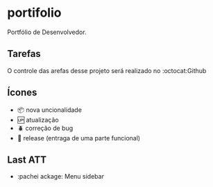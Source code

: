 # portifolio

Portfólio de Desenvolvedor.

## Tarefas

O controle das arefas desse projeto será realizado no :octocat:Github

## Ícones

- :package: nova uncionalidade
- :up: atualização
- :beetle: correção de bug
- :checkered_flag: release (entraga de uma parte funcional)

## Last ATT

- :pachei ackage: Menu sidebar
